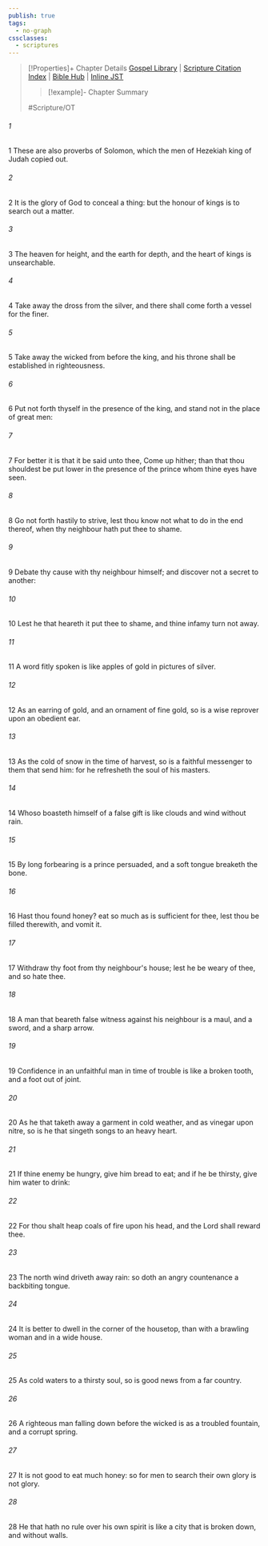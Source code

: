 ```yaml
---
publish: true
tags:
  - no-graph
cssclasses:
  - scriptures
---
```

>[!Properties]+ Chapter Details
>[Gospel Library](https://churchofjesuschrist.org/study/scriptures/ot/prov/25?lang=eng)    |    [Scripture Citation Index](https://scriptures.byu.edu/#07819::c07819)    |    [Bible Hub](https://biblehub.com/proverbs/25.htm)    |    [Inline JST](https://scripturetoolbox.com/html/ic/Proverbs/25.html)
>>[!example]- Chapter Summary
>> 
> 
>
>#Scripture/OT
###### 1
1 These are also proverbs of Solomon, which the men of Hezekiah king of Judah copied out.
###### 2
2 It is the glory of God to conceal a thing: but the honour of kings is to search out a matter.
###### 3
3 The heaven for height, and the earth for depth, and the heart of kings is unsearchable.
###### 4
4 Take away the dross from the silver, and there shall come forth a vessel for the finer.
###### 5
5 Take away the wicked from before the king, and his throne shall be established in righteousness.
###### 6
6 Put not forth thyself in the presence of the king, and stand not in the place of great men:
###### 7
7 For better it is that it be said unto thee, Come up hither; than that thou shouldest be put lower in the presence of the prince whom thine eyes have seen.
###### 8
8 Go not forth hastily to strive, lest thou know not what to do in the end thereof, when thy neighbour hath put thee to shame.
###### 9
9 Debate thy cause with thy neighbour himself; and discover not a secret to another:
###### 10
10 Lest he that heareth it put thee to shame, and thine infamy turn not away.
###### 11
11 A word fitly spoken is like apples of gold in pictures of silver.
###### 12
12 As an earring of gold, and an ornament of fine gold, so is a wise reprover upon an obedient ear.
###### 13
13 As the cold of snow in the time of harvest, so is a faithful messenger to them that send him: for he refresheth the soul of his masters.
###### 14
14 Whoso boasteth himself of a false gift is like clouds and wind without rain.
###### 15
15 By long forbearing is a prince persuaded, and a soft tongue breaketh the bone.
###### 16
16 Hast thou found honey? eat so much as is sufficient for thee, lest thou be filled therewith, and vomit it.
###### 17
17 Withdraw thy foot from thy neighbour's house; lest he be weary of thee, and so hate thee.
###### 18
18 A man that beareth false witness against his neighbour is a maul, and a sword, and a sharp arrow.
###### 19
19 Confidence in an unfaithful man in time of trouble is like a broken tooth, and a foot out of joint.
###### 20
20 As he that taketh away a garment in cold weather, and as vinegar upon nitre, so is he that singeth songs to an heavy heart.
###### 21
21 If thine enemy be hungry, give him bread to eat; and if he be thirsty, give him water to drink:
###### 22
22 For thou shalt heap coals of fire upon his head, and the Lord shall reward thee.
###### 23
23 The north wind driveth away rain: so doth an angry countenance a backbiting tongue.
###### 24
24 It is better to dwell in the corner of the housetop, than with a brawling woman and in a wide house.
###### 25
25 As cold waters to a thirsty soul, so is good news from a far country.
###### 26
26 A righteous man falling down before the wicked is as a troubled fountain, and a corrupt spring.
###### 27
27 It is not good to eat much honey: so for men to search their own glory is not glory.
###### 28
28 He that hath no rule over his own spirit is like a city that is broken down, and without walls.
